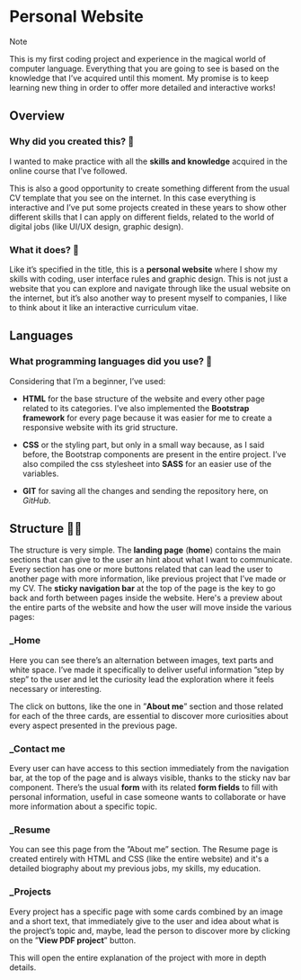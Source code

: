 # Personal Website
> [!NOTE]
> This is my first coding project and experience in the magical world of computer language.
Everything that you are going to see is based on the knowledge that I’ve acquired until this moment.
My promise is to keep learning new thing in order to offer more detailed and interactive works!

## Overview 
### Why did you created this? 💭
I wanted to make practice with all the **skills and knowledge** acquired in the online course that I’ve followed. 

This is also a good opportunity to create something different from the usual CV template that you see on the internet. In this case everything is interactive and I’ve put some projects created in these years to show other different skills that I can apply on different fields, related to the world of digital jobs (like UI/UX design, graphic design). 


### What it does? 🤔
Like it’s specified in the title, this is a **personal website** where I show my skills with coding, user interface rules and graphic design. 
This is not just a website that you can explore and navigate through like the usual website on the internet, but it’s also another way to present myself to companies, I like to think about it like an interactive curriculum vitae.



## Languages
### What programming languages did you use? 👾
Considering that I’m a beginner, I’ve used: 
+ **HTML** for the base structure of the website and every other page related to its categories. I’ve also implemented the **Bootstrap framework** for every page because it was easier for me to create a responsive website with its grid structure.

- **CSS** or the styling part, but only in a small way because, as I said before, the Bootstrap components are present in the entire project. I’ve also compiled the css stylesheet into **SASS** for an easier use of the variables.

* **GIT** for saving all the changes and sending the repository here, on _GitHub_.



## Structure 👷‍♀️
The structure is very simple. The **landing page** (**home**) contains the main sections that can give to the user an hint about what I want to communicate. Every section has one or more buttons related that can lead the user to another page with more information, like previous project that I’ve made or my CV. 
The **sticky navigation bar** at the top of the page is the key to go back and forth between pages inside the website.
Here's a preview about the entire parts of the website and how the user will move inside the various pages:

### _Home
Here you can see there’s an alternation between images, text parts and white space. I’ve made it specifically to deliver useful information ”step by step” to the user and let the curiosity lead the exploration where it feels necessary or interesting.

The click on buttons, like the one in ”**About me**” section and those related for each of the three cards, are essential to discover more curiosities about every aspect presented in the previous page.

### _Contact me
Every user can have access to this section immediately from the navigation bar, at the top of the page and is always visible, thanks to the sticky nav bar component. 
There’s the usual **form** with its related **form fields** to fill with personal information, useful in case someone wants to collaborate or have more information about a specific topic.

### _Resume
You can see this page from the ”About me” section. The Resume page is created entirely with HTML and CSS (like the entire website) and it's a detailed biography about my previous jobs, my skills, my education. 

### _Projects
Every project has a specific page with some cards combined by an image and a short text, that immediately give to the user and idea about what is the project’s topic and, maybe, lead the person to discover more by clicking on the ”**View PDF project**” button.

This will open the entire explanation of the project with more in depth details.
